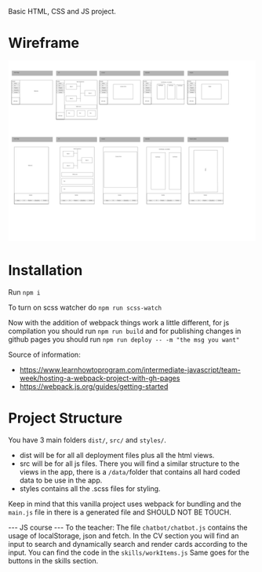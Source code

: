 Basic HTML, CSS and JS project.

# Wireframe

![alt text](./dist/assets/wireframe/wireframe.jpg)

# Installation

Run `npm i`

To turn on scss watcher do `npm run scss-watch`

Now with the addition of webpack things work a little different, for js compilation you should run `npm run build`
and for publishing changes in github pages you should run `npm run deploy -- -m "the msg you want"`

Source of information:

- https://www.learnhowtoprogram.com/intermediate-javascript/team-week/hosting-a-webpack-project-with-gh-pages
- https://webpack.js.org/guides/getting-started

# Project Structure

You have 3 main folders `dist/`, `src/` and `styles/`.

- dist will be for all all deployment files plus all the html views.
- src will be for all js files. There you will find a similar structure to the views in the app, there is a `/data/`folder that contains all hard coded data to be use in the app.
- styles contains all the .scss files for styling.

Keep in mind that this vanilla project uses webpack for bundling and the `main.js` file in there is a generated file and SHOULD NOT BE TOUCH.

--- JS course ---
To the teacher:
The file `chatbot/chatbot.js` contains the usage of localStorage, json and fetch.
In the CV section you will find an input to search and dynamically search and render cards according to the input. You can find the code in the `skills/workItems.js`
Same goes for the buttons in the skills section.
